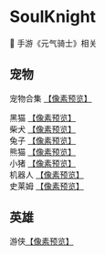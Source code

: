 # SoulKnight
:art: 手游《元气骑士》相关 

## 宠物

宠物合集 [【像素预览】](https://itagn.github.io/SoulKnight/pet/)     

黑猫 [【像素预览】](https://itagn.github.io/SoulKnight/pet/cat/)    
柴犬 [【像素预览】](https://itagn.github.io/SoulKnight/pet/dog/)    
兔子 [【像素预览】](https://itagn.github.io/SoulKnight/pet/rabbit/)    
熊猫 [【像素预览】](https://itagn.github.io/SoulKnight/pet/panda/)    
小猪 [【像素预览】](https://itagn.github.io/SoulKnight/pet/pig/)    
机器人 [【像素预览】](https://itagn.github.io/SoulKnight/pet/robot/)    
史莱姆 [【像素预览】](https://itagn.github.io/SoulKnight/pet/slime/)    

## 英雄

游侠[【像素预览】](https://itagn.github.io/SoulKnight/hero/ranger)     


